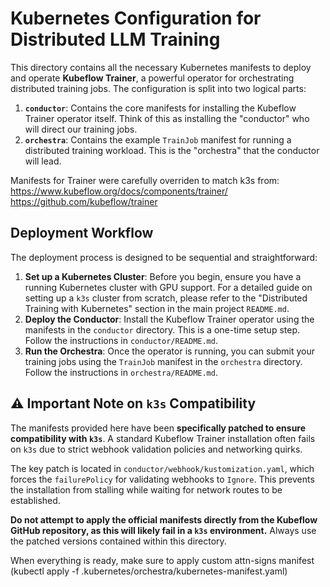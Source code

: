 # Kubernetes Configuration for Distributed LLM Training

This directory contains all the necessary Kubernetes manifests to deploy and operate **Kubeflow Trainer**, a powerful operator for orchestrating distributed training jobs. The configuration is split into two logical parts:

1.  **`conductor`**: Contains the core manifests for installing the Kubeflow Trainer operator itself. Think of this as installing the "conductor" who will direct our training jobs.
2.  **`orchestra`**: Contains the example `TrainJob` manifest for running a distributed training workload. This is the "orchestra" that the conductor will lead.

Manifests for Trainer were carefully overriden to match k3s from:
https://www.kubeflow.org/docs/components/trainer/
https://github.com/kubeflow/trainer

## Deployment Workflow

The deployment process is designed to be sequential and straightforward:

1.  **Set up a Kubernetes Cluster**: Before you begin, ensure you have a running Kubernetes cluster with GPU support. For a detailed guide on setting up a `k3s` cluster from scratch, please refer to the "Distributed Training with Kubernetes" section in the main project `README.md`.
2.  **Deploy the Conductor**: Install the Kubeflow Trainer operator using the manifests in the `conductor` directory. This is a one-time setup step. Follow the instructions in `conductor/README.md`.
3.  **Run the Orchestra**: Once the operator is running, you can submit your training jobs using the `TrainJob` manifest in the `orchestra` directory. Follow the instructions in `orchestra/README.md`.

## ⚠️ Important Note on `k3s` Compatibility

The manifests provided here have been **specifically patched to ensure compatibility with `k3s`**. A standard Kubeflow Trainer installation often fails on `k3s` due to strict webhook validation policies and networking quirks.

The key patch is located in `conductor/webhook/kustomization.yaml`, which forces the `failurePolicy` for validating webhooks to `Ignore`. This prevents the installation from stalling while waiting for network routes to be established.

**Do not attempt to apply the official manifests directly from the Kubeflow GitHub repository, as this will likely fail in a `k3s` environment.** Always use the patched versions contained within this directory. 

When everything is ready, make sure to apply custom attn-signs manifest (kubectl apply -f .kubernetes/orchestra/kubernetes-manifest.yaml)